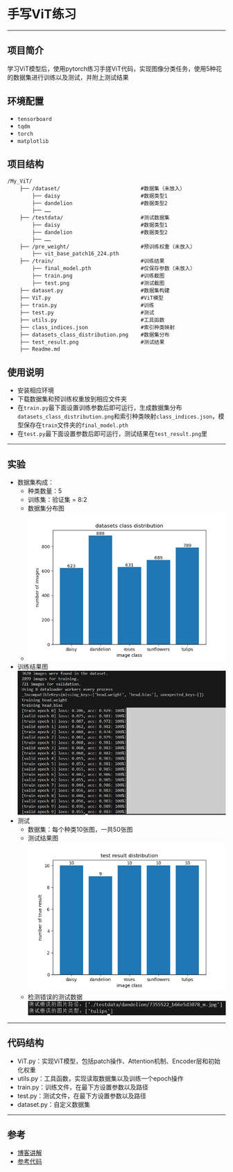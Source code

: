 # 手写ViT练习
---
## 项目简介
学习ViT模型后，使用pytorch练习手搓ViT代码，实现图像分类任务，使用5种花的数据集进行训练以及测试，并附上测试结果
## 环境配置
- `tensorboard`
- `tqdm`
- `torch`
- `matplotlib`
## 项目结构
```
/My_ViT/
    ├── /dataset/                          #数据集（未放入）
        ├── daisy                          #数据类型1
        ├── dandelion                      #数据类型2
        ├── ……     
    ├── /testdata/                         #测试数据集
        ├── daisy                          #数据类型1
        ├── dandelion                      #数据类型2
        ├── ……            
    ├── /pre_weight/                       #预训练权重（未放入）
        ├── vit_base_patch16_224.pth    
    ├── /train/                            #训练结果
        ├── final_model.pth                #仅保存参数（未放入）
        ├── train.png                      #训练截图
        ├── test.png                       #测试截图
    ├── dataset.py                         #数据集构建
    ├── ViT.py                             #ViT模型
    ├── train.py                           #训练
    ├── test.py                            #测试 
    ├── utils.py                           #工具函数
    ├── class_indices.json                 #索引种类映射
    ├── datasets_class_distribution.png    #数据集分布
    ├── test_result.png                    #测试结果
    ├── Readme.md
```
## 使用说明
- 安装相应环境
- 下载数据集和预训练权重放到相应文件夹
- 在`train.py`最下面设置训练参数后即可运行，生成数据集分布`datasets_class_distribution.png`和索引种类映射`class_indices.json`，模型保存在`train`文件夹的`final_model.pth`
- 在`test.py`最下面设置参数后即可运行，测试结果在`test_result.png`里

---
## 实验
- 数据集构成：
  - 种类数量：5
  - 训练集：验证集 = 8:2
  - 数据集分布图
  - ![数据分布图](./datasets_class_distribution.png)
- 训练结果图
![训练结果图](./train/train.PNG)
- 测试
  - 数据集：每个种类10张图，一共50张图
  - 测试结果图
![测试结果图](./test_result.png)
  - 检测错误的测试数据
![图测错误的测试数据](./train/test.PNG)

---
## 代码结构
- ViT.py：实现ViT模型，包括patch操作、Attention机制、Encoder层和初始化权重
- utils.py：工具函数，实现读取数据集以及训练一个epoch操作
- train.py：训练文件，在最下方设置参数以及路径
- test.py：测试文件，在最下方设置参数以及路径
- dataset.py：自定义数据集

---
## 参考
- [博客讲解](https://blog.csdn.net/qq_37541097/article/details/118242600)
- [参考代码](https://github.com/WZMIAOMIAO/deep-learning-for-image-processing/tree/master/pytorch_classification/vision_transformer)